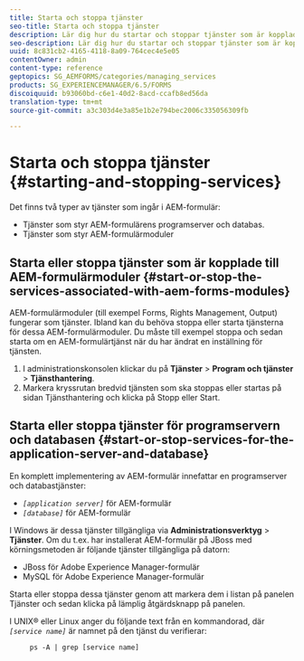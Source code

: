 ```yaml
---
title: Starta och stoppa tjänster
seo-title: Starta och stoppa tjänster
description: Lär dig hur du startar och stoppar tjänster som är kopplade till AEM Forms-modulerna samt programservern och databasen.
seo-description: Lär dig hur du startar och stoppar tjänster som är kopplade till AEM Forms-modulerna samt programservern och databasen.
uuid: 8c831cb2-4165-4118-8a09-764cec4e5e05
contentOwner: admin
content-type: reference
geptopics: SG_AEMFORMS/categories/managing_services
products: SG_EXPERIENCEMANAGER/6.5/FORMS
discoiquuid: b93060bd-c6e1-40d2-8acd-ccafb8ed56da
translation-type: tm+mt
source-git-commit: a3c303d4e3a85e1b2e794bec2006c335056309fb

---
```



# Starta och stoppa tjänster {#starting-and-stopping-services}

Det finns två typer av tjänster som ingår i AEM-formulär:

* Tjänster som styr AEM-formulärens programserver och databas.
* Tjänster som styr AEM-formulärmoduler

## Starta eller stoppa tjänster som är kopplade till AEM-formulärmoduler {#start-or-stop-the-services-associated-with-aem-forms-modules}

AEM-formulärmoduler (till exempel Forms, Rights Management, Output) fungerar som tjänster. Ibland kan du behöva stoppa eller starta tjänsterna för dessa AEM-formulärmoduler. Du måste till exempel stoppa och sedan starta om en AEM-formulärtjänst när du har ändrat en inställning för tjänsten.

1. I administrationskonsolen klickar du på **Tjänster** > **Program och tjänster** > **Tjänsthantering**.
1. Markera kryssrutan bredvid tjänsten som ska stoppas eller startas på sidan Tjänsthantering och klicka på Stopp eller Start.

## Starta eller stoppa tjänster för programservern och databasen {#start-or-stop-services-for-the-application-server-and-database}

En komplett implementering av AEM-formulär innefattar en programserver och databastjänster:

* *`[application server]`* för AEM-formulär
* *`[database]`* för AEM-formulär

I Windows är dessa tjänster tillgängliga via **Administrationsverktyg** > **Tjänster**. Om du t.ex. har installerat AEM-formulär på JBoss med körningsmetoden är följande tjänster tillgängliga på datorn:

* JBoss för Adobe Experience Manager-formulär
* MySQL för Adobe Experience Manager-formulär

Starta eller stoppa dessa tjänster genom att markera dem i listan på panelen Tjänster och sedan klicka på lämplig åtgärdsknapp på panelen.

I UNIX® eller Linux anger du följande text från en kommandorad, där *`[service name]`* är namnet på den tjänst du verifierar:

```as3
     ps -A | grep [service name]
```

